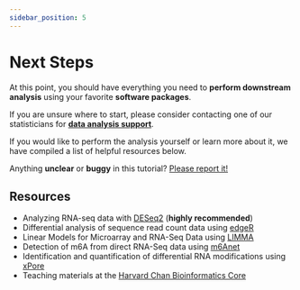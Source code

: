 ```yaml
---
sidebar_position: 5
---
```


# Next Steps

At this point, you should have everything you need to **perform downstream analysis** using your favorite **software packages**.

If you are unsure where to start, please consider contacting one of our statisticians for **[data analysis support](https://support.gedac.org/support/tickets/new)**.

If you would like to perform the analysis yourself or learn more about it, we have compiled a list of helpful resources below.

Anything **unclear** or **buggy** in this tutorial? [Please report it!](https://github.com/CSI-Genomics-and-Data-Analytics-Core/portal-docs/issues)

## Resources

- Analyzing RNA-seq data with [DESeq2](https://bioconductor.org/packages/3.21/bioc/vignettes/DESeq2/inst/doc/DESeq2.html) (**highly recommended**)
- Differential analysis of sequence read count data using [edgeR](https://www.bioconductor.org/packages/devel/bioc/vignettes/edgeR/inst/doc/edgeRUsersGuide.pdf)
- Linear Models for Microarray and RNA-Seq Data using [LIMMA](https://www.bioconductor.org/packages/devel/bioc/vignettes/limma/inst/doc/usersguide.pdf)
- Detection of m6A from direct RNA-Seq data using [m6Anet](https://github.com/GoekeLab/m6anet)
- Identification and quantification of differential RNA modifications using [xPore](https://github.com/GoekeLab/xpore)
- Teaching materials at the [Harvard Chan Bioinformatics Core](https://github.com/hbctraining)
